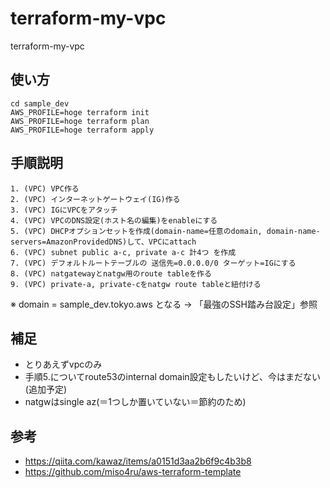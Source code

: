 # terraform-my-vpc

terraform-my-vpc

## 使い方

```
cd sample_dev
AWS_PROFILE=hoge terraform init
AWS_PROFILE=hoge terraform plan
AWS_PROFILE=hoge terraform apply
```

## 手順説明

```
1. (VPC) VPC作る
2. (VPC) インターネットゲートウェイ(IG)作る
3. (VPC) IGにVPCをアタッチ
4. (VPC) VPCのDNS設定(ホスト名の編集)をenableにする
5. (VPC) DHCPオプションセットを作成(domain-name=任意のdomain, domain-name-servers=AmazonProvidedDNS)して、VPCにattach
6. (VPC) subnet public a-c, private a-c 計4つ を作成
7. (VPC) デフォルトルートテーブルの 送信先=0.0.0.0/0 ターゲット=IGにする
8. (VPC) natgatewayとnatgw用のroute tableを作る
9. (VPC) private-a, private-cをnatgw route tableと紐付ける
```

※ domain = sample_dev.tokyo.aws となる -> 「最強のSSH踏み台設定」参照

## 補足

- とりあえずvpcのみ
- 手順5.についてroute53のinternal domain設定もしたいけど、今はまだない(追加予定)
- natgwはsingle az(＝1つしか置いていない＝節約のため)

## 参考

- https://qiita.com/kawaz/items/a0151d3aa2b6f9c4b3b8
- https://github.com/miso4ru/aws-terraform-template
